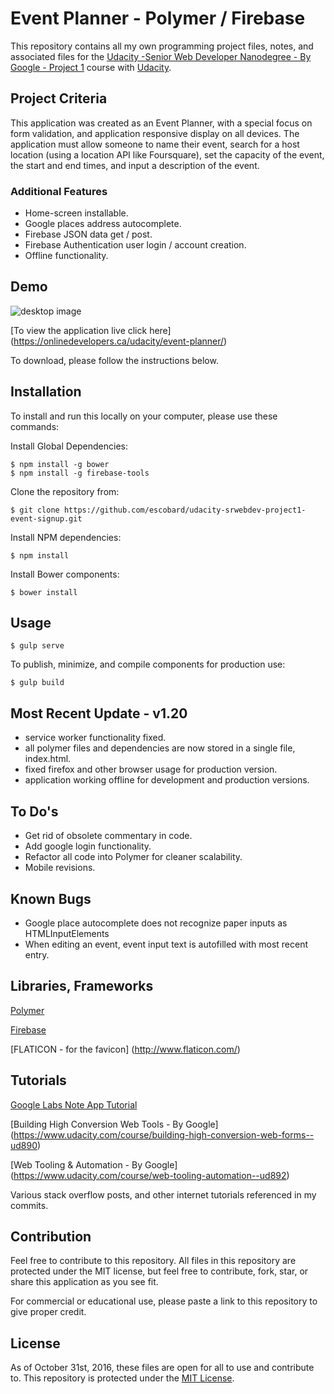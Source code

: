 # Event Planner - Polymer / Firebase
This repository contains all my own programming project files, notes, and associated files for the [Udacity -Senior Web Developer Nanodegree - By Google - Project 1](https://www.udacity.com/course/object-oriented-javascript--ud015) course with [Udacity](https://www.udacity.com/). 

## Project Criteria
This application was created as an Event Planner, with a special focus on form validation, and application responsive display on all devices. The application must allow someone to name their event, search for a host location (using a location API like Foursquare), set the capacity of the event, the start and end times, and input a description of the event.

### Additional Features
- Home-screen installable.
- Google places address autocomplete.
- Firebase JSON data get / post. 
- Firebase Authentication user login / account creation.
- Offline functionality.

## Demo

![desktop image](https://onlinedevelopers.ca/udacity/event-planner/components/img/read-me/proj1-collage.jpg)

[To view the application live click here] (https://onlinedevelopers.ca/udacity/event-planner/)

To download, please follow the instructions below.

## Installation

To install and run this locally on your computer, please use these commands:

Install Global Dependencies:
```
$ npm install -g bower
$ npm install -g firebase-tools 
```

Clone the repository from: 
```
$ git clone https://github.com/escobard/udacity-srwebdev-project1-event-signup.git
```

Install NPM dependencies:
```
$ npm install
```

Install Bower components:
```
$ bower install
```

## Usage

```
$ gulp serve
```

To publish, minimize, and compile components for production use:

```
$ gulp build
```

## Most Recent Update - v1.20
- service worker functionality fixed.
- all polymer files and dependencies are now stored in a single file, index.html.
- fixed firefox and other browser usage for production version.
- application working offline for development and production versions.

## To Do's
- Get rid of obsolete commentary in code.
- Add google login functionality.
- Refactor all code into Polymer for cleaner scalability. 
- Mobile revisions.

## Known Bugs
- Google place autocomplete does not recognize paper inputs as HTMLInputElements
- When editing an event, event input text is autofilled with most recent entry.

## Libraries, Frameworks

[Polymer](https://codelabs.developers.google.com/codelabs/polymer-firebase-pwa/index.html?index=..%2F..%2Findex#0)

[Firebase](https://codelabs.developers.google.com/codelabs/polymer-firebase-pwa/index.html?index=..%2F..%2Findex#0)

[FLATICON - for the favicon] (http://www.flaticon.com/)

## Tutorials

[Google Labs Note App Tutorial](https://codelabs.developers.google.com/codelabs/polymer-firebase-pwa/index.html?index=..%2F..%2Findex#0)

[Building High Conversion Web Tools - By Google] (https://www.udacity.com/course/building-high-conversion-web-forms--ud890) 

[Web Tooling & Automation - By Google] (https://www.udacity.com/course/web-tooling-automation--ud892)

Various stack overflow posts, and other internet tutorials referenced in my commits. 

## Contribution

Feel free to contribute to this repository. All files in this repository are protected under the MIT license, but feel free to contribute, fork, star, or share this application as you see fit.

For commercial or educational use, please paste a link to this repository to give proper credit.

## License
As of October 31st, 2016, these files are open for all to use and contribute to. This repository is protected under the [MIT License](http://choosealicense.com/licenses/mit/).